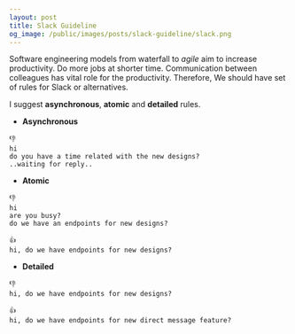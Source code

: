 ```yaml
---
layout: post
title: Slack Guideline
og_image: /public/images/posts/slack-guideline/slack.png
---
```

Software engineering models from waterfall to _agile_ aim to increase productivity. Do more jobs at shorter time. Communication between colleagues has vital role for the productivity. Therefore, We should have set of rules for Slack or alternatives.

I suggest **asynchronous**, **atomic** and **detailed** rules.

- **Asynchronous**

```
👎
hi
do you have a time related with the new designs?
..waiting for reply..
```

- **Atomic**

```
👎
hi
are you busy?
do we have an endpoints for new designs?
```

```
👍
hi, do we have endpoints for new designs?
```

- **Detailed**

```
👎
hi, do we have endpoints for new designs?
```

```
👍
hi, do we have endpoints for new direct message feature?
```
